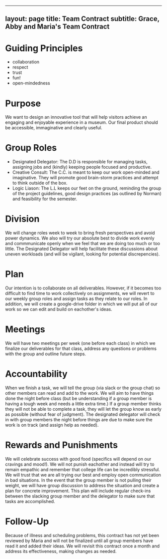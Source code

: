 
---
layout: page
title: Team Contract
subtitle: Grace, Abby and Maria's Team Contract
---
# **Guiding Principles**
* collaboration
* respect
* trust
* fun!
* open-mindedness
# **Purpose**
We want to design an innovative tool that will help visitors achieve an engaging and enjoyable experience in a museum. Our final product should be accessible, immaginative and clearly useful. 
# **Group Roles**
* Designated Delegator: The D.D is responsible for managing tasks, assigning jobs and (kindly) keeping people focused and productive.
* Creative Consult: The C.C. is meant to keep our work open-minded and imaginative. They will promote good brain-storm practices and attempt to think outside of the box.
* Logic Liason: The L.L keeps our feet on the ground, reminding the group of the project guidelines, good design practices (as outlined by Norman) and feasibility for the semester. 
# **Division**
We will change roles week to week to bring fresh perspectives and avoid power dynamics. We also will try our absolute best to divide work evenly and commmunicate openly when we feel that we are doing too much or too little. The Designated Delegator will help facilitate these discussions about uneven workloads (and will be vigilant, looking for potential discrepencies). 
# **Plan** 
Our intention is to collaborate on all deliverables. However, if it becomes too difficult to find time to work collectively on assignments, we will revert to our weekly group roles and assign tasks as they relate to our roles. In addition, we will create a google-drive folder in which we will put all of our work so we can edit and build on eachother's ideas. 
# **Meetings**
We will have two meetings per week (one before each class) in which we finalize our deliverables for that class, address any questions or problems with the group and outline future steps. 
# **Accountability** 
When we finish a task, we will tell the group (via slack or the group chat) so other members can read and add to the work. We will aim to have things done the night before class (but be understanding if a group member is having a tough week and needs a little extra time.) If a group member thinks they will not be able to complete a task, they will let the group know as early as possible (without fear of judgment). The designated delegator will check in with group members the night before things are due to make sure the work is on track (and assign help as needed). 
# **Rewards and Punishments**
We will celebrate success with good food (specifics will depend on our cravings and mood!). We will not punish eachother and instead will try to remain empathic and remember that college life can be incredibly stressful. We will trust that we are all trying our best and employ open communication in bad situations. In the event that the group member is not pulling their weight, we will have group discussion to address the situation and create a plan for concrete improvement. This plan will include regular check-ins between the slacking group member and the delegator to make sure that tasks are accomplished. 
# **Follow-Up**
Because of illness and scheduling problems, this contract has not yet been reviewed by Maria and will not be finalized until all group members have read it and added their ideas. We will revisit this contract once a month and address its effectiveness, making changes as needed. 
